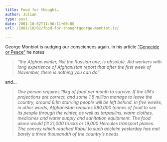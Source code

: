 ```yaml
---
title: Food for thought…
author: Julian
type: post
date: 2001-10-02T11:56:11+00:00
url: /2001/10/02/food-for-thoughtgeorge-monbiot-is/

---
```

George Monbiot is nudging our consciences again. In his article [&#8220;Genocide or Peace&#8221;][1] he notes

> _&#8220;the Afghan winter, like the Russian one, is absolute. Aid workers with long experience of Afghanistan report that after the first week of November, there is nothing you can do&#8221;_

and&#8230;

> _One person requires 18kg of food per month to survive. If the UN&#8217;s projections are correct, and some 1.5 million manage to leave the country, around 6.1m starving people will be left behind. In five weeks, in other words, Afghanistan requires 580,000 tonnes of food to see its people through the winter, as well as tarpaulins, warm clothes, medicines and water supply and sanitation equipment. The food alone would fill 21,000 trucks or 19,000 Hercules transport planes. The convoy which reached Kabul to such acclaim yesterday has met barely a three thousandth of the country&#8217;s needs._

 [1]: http://www.monbiot.com/dsp_article.cfm?article_id=458